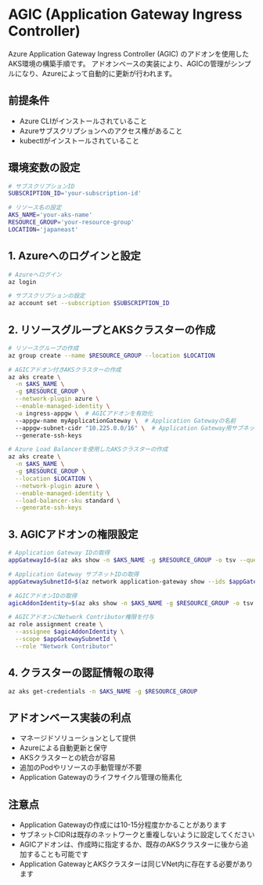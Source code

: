 # AGIC (Application Gateway Ingress Controller)

Azure Application Gateway Ingress Controller (AGIC) のアドオンを使用したAKS環境の構築手順です。
アドオンベースの実装により、AGICの管理がシンプルになり、Azureによって自動的に更新が行われます。

## 前提条件

- Azure CLIがインストールされていること
- Azureサブスクリプションへのアクセス権があること
- kubectlがインストールされていること

## 環境変数の設定

```bash
# サブスクリプションID
SUBSCRIPTION_ID='your-subscription-id'

# リソース名の設定
AKS_NAME='your-aks-name'
RESOURCE_GROUP='your-resource-group'
LOCATION='japaneast'
```

## 1. Azureへのログインと設定

```bash
# Azureへログイン
az login

# サブスクリプションの設定
az account set --subscription $SUBSCRIPTION_ID
```

## 2. リソースグループとAKSクラスターの作成

```bash
# リソースグループの作成
az group create --name $RESOURCE_GROUP --location $LOCATION

# AGICアドオン付きAKSクラスターの作成
az aks create \
  -n $AKS_NAME \
  -g $RESOURCE_GROUP \
  --network-plugin azure \
  --enable-managed-identity \
  -a ingress-appgw \  # AGICアドオンを有効化
  --appgw-name myApplicationGateway \  # Application Gatewayの名前
  --appgw-subnet-cidr "10.225.0.0/16" \  # Application Gateway用サブネット
  --generate-ssh-keys

# Azure Load Balancerを使用したAKSクラスターの作成
az aks create \
  -n $AKS_NAME \
  -g $RESOURCE_GROUP \
  --location $LOCATION \
  --network-plugin azure \
  --enable-managed-identity \
  --load-balancer-sku standard \
  --generate-ssh-keys
```




## 3. AGICアドオンの権限設定

```bash
# Application Gateway IDの取得
appGatewayId=$(az aks show -n $AKS_NAME -g $RESOURCE_GROUP -o tsv --query "addonProfiles.ingressApplicationGateway.config.effectiveApplicationGatewayId")

# Application Gateway サブネットIDの取得
appGatewaySubnetId=$(az network application-gateway show --ids $appGatewayId -o tsv --query "gatewayIPConfigurations[0].subnet.id")

# AGICアドオンIDの取得
agicAddonIdentity=$(az aks show -n $AKS_NAME -g $RESOURCE_GROUP -o tsv --query "addonProfiles.ingressApplicationGateway.identity.clientId")

# AGICアドオンにNetwork Contributor権限を付与
az role assignment create \
  --assignee $agicAddonIdentity \
  --scope $appGatewaySubnetId \
  --role "Network Contributor"
```

## 4. クラスターの認証情報の取得

```bash
az aks get-credentials -n $AKS_NAME -g $RESOURCE_GROUP
```

## アドオンベース実装の利点

- マネージドソリューションとして提供
- Azureによる自動更新と保守
- AKSクラスターとの統合が容易
- 追加のPodやリソースの手動管理が不要
- Application Gatewayのライフサイクル管理の簡素化

## 注意点

- Application Gatewayの作成には10-15分程度かかることがあります
- サブネットCIDRは既存のネットワークと重複しないように設定してください
- AGICアドオンは、作成時に指定するか、既存のAKSクラスターに後から追加することも可能です
- Application GatewayとAKSクラスターは同じVNet内に存在する必要があります